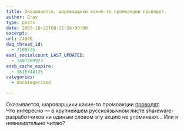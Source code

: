 ```yaml
---
title: Оказывается, шароварщики какие-то промоакции проводят.
author: Gray
type: posts
date: 2003-10-22T08:21:56+00:00
excerpt:
url: /4040
dsq_thread_id:
  - 7109735
esml_socialcount_LAST_UPDATED:
  - 1497289923
essb_cache_expire:
  - 1616344125
categories:
  - Uncategorized

---
```








Оказывается, шароварщики какие-то промоакции <a href="http://webplanet.ru/lenta/2003/10/22/soft_marafon.html" target="_blank">проводят</a>.  
Что интересно &#8212; в крупнейшем русскоязычном листе shareware-разработчиков ни единым словом эту акцию не упоминают&#8230; Или я невнимательно читаю?